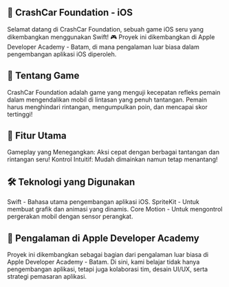 ## 🚗 CrashCar Foundation - iOS

Selamat datang di CrashCar Foundation, sebuah game iOS seru yang dikembangkan menggunakan Swift! 🎮 Proyek ini dikembangkan di Apple Developer Academy - Batam, di mana pengalaman luar biasa dalam pengembangan aplikasi iOS diperoleh.

## 🎯 Tentang Game

CrashCar Foundation adalah game yang menguji kecepatan refleks pemain dalam mengendalikan mobil di lintasan yang penuh tantangan. Pemain harus menghindari rintangan, mengumpulkan poin, dan mencapai skor tertinggi!

## 🚀 Fitur Utama

Gameplay yang Menegangkan: Aksi cepat dengan berbagai tantangan dan rintangan seru!
Kontrol Intuitif: Mudah dimainkan namun tetap menantang!

## 🛠 Teknologi yang Digunakan

Swift - Bahasa utama pengembangan aplikasi iOS.
SpriteKit - Untuk membuat grafik dan animasi yang dinamis.
Core Motion - Untuk mengontrol pergerakan mobil dengan sensor perangkat.

## 📌 Pengalaman di Apple Developer Academy

Proyek ini dikembangkan sebagai bagian dari pengalaman luar biasa di Apple Developer Academy - Batam. Di sini, kami belajar tidak hanya pengembangan aplikasi, tetapi juga kolaborasi tim, desain UI/UX, serta strategi pemasaran aplikasi.
 
